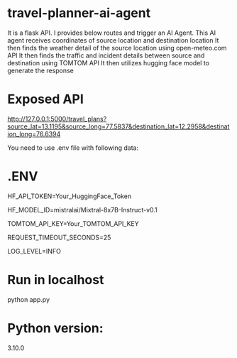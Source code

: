 # travel-planner-ai-agent
It is a flask API. I provides below routes and trigger an AI Agent.
This AI agent receives coordinates of source location and destination location
It then finds the weather detail of the source location using open-meteo.com API
It then finds the traffic and incident details between source and destination using TOMTOM API
It then utilizes hugging face model to generate the response

# Exposed API

http://127.0.0.1:5000/travel_plans?source_lat=13.1195&source_long=77.5837&destination_lat=12.2958&destination_long=76.6394

You need to use .env file with following data:

# .ENV

HF_API_TOKEN=Your_HuggingFace_Token

HF_MODEL_ID=mistralai/Mixtral-8x7B-Instruct-v0.1

TOMTOM_API_KEY=Your_TOMTOM_API_KEY

REQUEST_TIMEOUT_SECONDS=25

LOG_LEVEL=INFO

# Run in localhost

python app.py

# Python version: 
3.10.0
